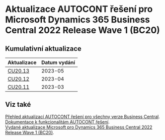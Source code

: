 # Aktualizace AUTOCONT řešení pro Microsoft Dynamics 365 Business Central 2022 Release Wave 1 (BC20)

## Kumulativní aktualizace

|Aktualizace |Datum vydání  |
|---------|---------|
|[CU20.13](2023-05-CU20.13-Changes.md) |2023-05 |
|[CU20.12](2023-04-CU20.12-Changes.md) |2023-04 |
|[CU20.11](2023-03-CU20.11-Changes.md) |2023-03 |

<!--

|[CU20.14](2023-06-CU20.14-Changes.md) |2023-06 |
|[CU20.13](2023-05-CU20.13-Changes.md) |2023-05 |
|[CU20.12](2023-04-CU20.12-Changes.md) |2023-04 |
|[CU20.11](2023-03-CU20.11-Changes.md) |2023-03 |
|[CU20.10](2023-02-CU20.10-Changes.md) |2023-02 |
|[CU20.9](2023-01-CU20.9-Changes.md) |2023-01 |
|[CU20.8](2022-12-CU20.8-Changes.md) |2022-12 |
|[CU20.7](2022-11-CU20.7-Changes.md) |2022-11 |
|[CU20.6](2022-10-CU20.6-Changes.md) |2022-10 |
|[CU20.5](2022-09-CU20.5-Changes.md) |2022-09 |
|[CU20.4](2022-08-CU20.4-Changes.md) |2022-08 |
|[CU20.3](2022-07-CU20.3-Changes.md) |2022-07 |
|[CU20.2](2022-06-CU20.2-Changes.md) |2022-06 |
|[CU20.1](2022-05-CU20.1-Changes.md) |2022-05 |
-->

## Viz také

[Přehled aktualizací AUTOCONT řešení pro všechny verze Business Central](../../index.md).  
[Dokumentace k funkcionalitám AUTOCONT řešení](https://muj.autocont.cz/docs/cs-cz/dynamics365/business-central/AC-Solutions/ac-solutions.html).  
[Vydané aktualizace Microsoft pro Dynamics 365 Business Central 2022 Release Wave 1 (BC20)](https://support.microsoft.com/en-us/topic/released-updates-for-microsoft-dynamics-365-business-central-2022-release-wave-1-25be7a74-9771-4f0a-b9bd-ee1aac5a227d).  
